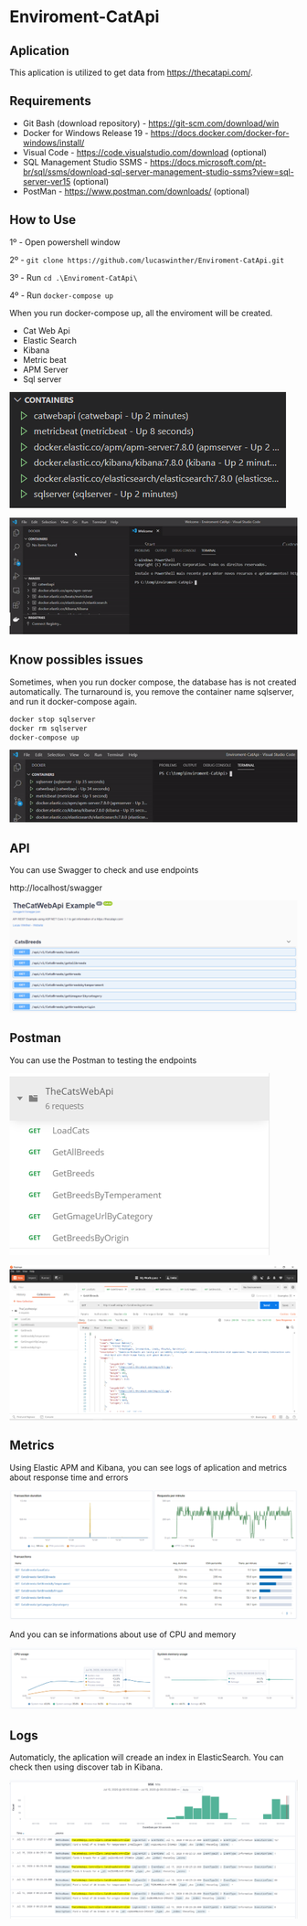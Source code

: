 # Enviroment-CatApi

## Aplication
This aplication is utilized to get data from https://thecatapi.com/.

## Requirements

* Git Bash (download repository) - https://git-scm.com/download/win
* Docker for Windows Release 19 - https://docs.docker.com/docker-for-windows/install/
* Visual Code - https://code.visualstudio.com/download (optional)
* SQL Management Studio SSMS - https://docs.microsoft.com/pt-br/sql/ssms/download-sql-server-management-studio-ssms?view=sql-server-ver15 (optional)
* PostMan - https://www.postman.com/downloads/ (optional)

## How to Use

1º - Open powershell window

2º - ```git clone https://github.com/lucaswinther/Enviroment-CatApi.git```

3º - Run ```cd .\Enviroment-CatApi\ ```

4º - Run ```docker-compose up```

When you run docker-compose up, all the enviroment will be created.

* Cat Web Api
* Elastic Search
* Kibana
* Metric beat
* APM Server
* Sql server

![gif](https://github.com/lucaswinther/Enviroment-CatApi/blob/master/images/enviroment.png)


![gif](https://github.com/lucaswinther/Enviroment-CatApi/blob/master/images/compose-up.gif)



## Know possibles issues
Sometimes, when you run docker compose, the database has is not created automatically.
The turnaround is, you remove the container name sqlserver, and run it docker-compose again.

```
docker stop sqlserver
docker rm sqlserver
docker-compose up
```

![gif](https://github.com/lucaswinther/Enviroment-CatApi/blob/master/images/compose-up2.gif)


## API
You can use Swagger to check and use endpoints 

http://localhost/swagger

![Image](https://github.com/lucaswinther/Enviroment-CatApi/blob/master/images/swagger.png)

## Postman
You can use the Postman to testing the endpoints

![Image](https://github.com/lucaswinther/Enviroment-CatApi/blob/master/images/Postman.png)

![Image](https://github.com/lucaswinther/Enviroment-CatApi/blob/master/images/Postman2.png)


## Metrics
Using Elastic APM and Kibana, you can see logs of aplication and metrics about response time and errors

![Image](https://github.com/lucaswinther/Enviroment-CatApi/blob/master/images/ApiMonitoring.png)

And you can se informations about use of CPU and memory

![Postman](https://github.com/lucaswinther/Enviroment-CatApi/blob/master/images/ApiMonitoring2.png)

## Logs
Automaticly, the aplication will creade an index in ElasticSearch.
You can check then using discover tab in Kibana.

![Image](https://github.com/lucaswinther/Enviroment-CatApi/blob/master/images/ApiLogs.png)
